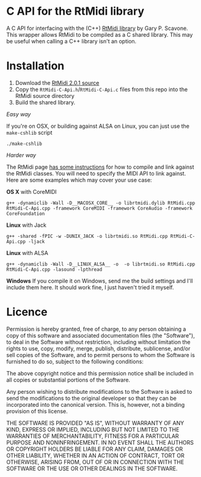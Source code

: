 # C API for the RtMidi library

A C API for interfacing with the (C++)
[RtMidi library](http://music.mcgill.ca/~gary/rtmidi/) by Gary P.
Scavone. This wrapper allows RtMidi to be compiled as a C shared
library. This may be useful when calling a C++ library isn't an
option.

# Installation

1. Download the [RtMidi 2.0.1 source](http://www.music.mcgill.ca/~gary/rtmidi/index.html#download)
2. Copy the `RtMidi-C-Api.h`/`RtMidi-C-Api.c` files from this repo into the RtMidi source directory
3. Build the shared library.

*Easy way*

If you're on OSX, or building against ALSA on Linux, you can just use
the `make-cshlib` script

```
./make-cshlib
```

*Harder way*

The RtMidi page
[has some instructions](http://www.music.mcgill.ca/~gary/rtmidi/index.html#compiling)
for how to compile and link against the RtMidi classes. You will need
to specify the MIDI API to link against. Here are some examples which
may cover your use case:

**OS X** with CoreMIDI
```
g++ -dynamiclib -Wall -D__MACOSX_CORE__ -o librtmidi.dylib RtMidi.cpp RtMidi-C-Api.cpp -framework CoreMIDI -framework CoreAudio -framework CoreFoundation
```
**Linux** with Jack
```
g++ -shared -fPIC -w -DUNIX_JACK -o librtmidi.so RtMidi.cpp RtMidi-C-Api.cpp -ljack
```
**Linux** with ALSA
```
g++ -dynamiclib -Wall -D__LINUX_ALSA__ -o  -o librtmidi.so RtMidi.cpp RtMidi-C-Api.cpp -lasound -lpthread
```
**Windows**
If you compile it on Windows, send me the build settings and I'll
include them here.  It should work fine, I just haven't tried it
myself.

# Licence

Permission is hereby granted, free of charge, to any person
obtaining a copy of this software and associated documentation files
(the "Software"), to deal in the Software without restriction,
including without limitation the rights to use, copy, modify, merge,
publish, distribute, sublicense, and/or sell copies of the Software,
and to permit persons to whom the Software is furnished to do so,
subject to the following conditions:

The above copyright notice and this permission notice shall be
included in all copies or substantial portions of the Software.

Any person wishing to distribute modifications to the Software is
asked to send the modifications to the original developer so that
they can be incorporated into the canonical version.  This is,
however, not a binding provision of this license.

THE SOFTWARE IS PROVIDED "AS IS", WITHOUT WARRANTY OF ANY KIND,
EXPRESS OR IMPLIED, INCLUDING BUT NOT LIMITED TO THE WARRANTIES OF
MERCHANTABILITY, FITNESS FOR A PARTICULAR PURPOSE AND NONINFRINGEMENT.
IN NO EVENT SHALL THE AUTHORS OR COPYRIGHT HOLDERS BE LIABLE FOR
ANY CLAIM, DAMAGES OR OTHER LIABILITY, WHETHER IN AN ACTION OF
CONTRACT, TORT OR OTHERWISE, ARISING FROM, OUT OF OR IN CONNECTION
WITH THE SOFTWARE OR THE USE OR OTHER DEALINGS IN THE SOFTWARE.
